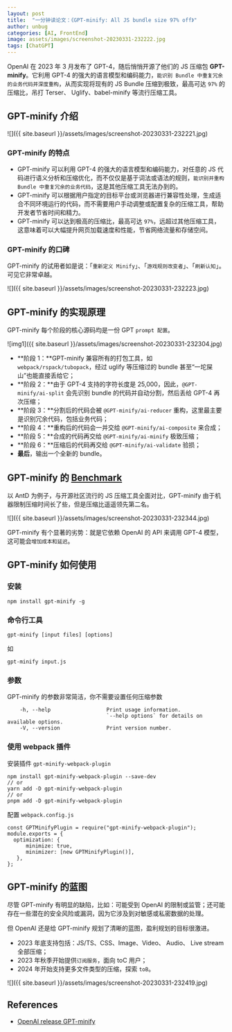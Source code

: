 ```yaml
---
layout: post
title:  "一分钟读论文：《GPT-minify: All JS bundle size 97% off》"
author: unbug
categories: [AI, FrontEnd]
image: assets/images/screenshot-20230331-232222.jpg
tags: [ChatGPT]
---
```

OpenAI 在 2023 年 3 月发布了 GPT-4，随后悄悄开源了他们的 JS 压缩包 **GPT-minify**。它利用 GPT-4 的强大的语言模型和编码能力，`能识别 Bundle 中重复冗余的业务代码并深度重构`，从而实现将现有的 JS Bundle 压缩到极致，最高可达 `97%` 的压缩比，吊打 Terser、 Uglify、babel-minify 等流行压缩工具。

## GPT-minify 介绍
![]({{ site.baseurl }}/assets/images/screenshot-20230331-232221.jpg)

### GPT-minify 的特点
- GPT-minify 可以利用 GPT-4 的强大的语言模型和编码能力，对任意的 JS 代码进行语义分析和压缩优化，而不仅仅是基于词法或语法的规则，`能识别并重构 Bundle 中重复冗余的业务代码`，这是其他压缩工具无法办到的。
- GPT-minify 可以根据用户指定的目标平台或浏览器进行兼容性处理，生成适合不同环境运行的代码，而不需要用户手动调整或配置复杂的压缩工具，帮助开发者节省时间和精力。
- GPT-minify 可以达到极高的压缩比，最高可达 `97%`，远超过其他压缩工具，这意味着可以大幅提升网页加载速度和性能，节省网络流量和存储空间。

### GPT-minify 的口碑
GPT-minify 的试用者如是说：「`重新定义 Minify`」、「`游戏规则改变者`」、「`刷新认知`」。可见它非常卓越。

![]({{ site.baseurl }}/assets/images/screenshot-20230331-232223.jpg)

## GPT-minify 的实现原理
GPT-minify 每个阶段的核心源码均是一份 GPT `prompt 配置`。

![img1]({{ site.baseurl }}/assets/images/screenshot-20230331-232304.jpg)
- **阶段 1：**GPT-minify 兼容所有的打包工具，如 `webpack/rspack/tubopack`，经过 uglify 等压缩过的 bundle 甚至“一坨屎山”也能直接丢给它；
- **阶段 2：**由于 GPT-4 支持的字符长度是 25,000，因此，`@GPT-minify/ai-split` 会先识别 bundle 的代码并自动分割，然后丢给 GPT-4 再次压缩；
- **阶段 3：**分割后的代码会被 `@GPT-minify/ai-reducer` 重构，这里最主要是识别冗余代码，包括业务代码；
- **阶段 4：**重构后的代码会一并交给 `@GPT-minify/ai-composite` 来合成；
- **阶段 5：**合成的代码再交给 `@GPT-minify/ai-minify` 极致压缩；
- **阶段 6：**压缩后的代码再交给 `@GPT-minify/ai-validate` 验损；
- **最后**，输出一个全新的 bundle。


## GPT-minify 的 [Benchmark][links-2] 
以 AntD 为例子，与开源社区流行的 JS 压缩工具全面对比，GPT-minify 由于机器限制压缩时间长了些，但是压缩比遥遥领先第二名。

![]({{ site.baseurl }}/assets/images/screenshot-20230331-232344.jpg)

GPT-minify 有个显著的劣势：就是它依赖 OpenAI 的 API 来调用 GPT-4 模型，这可能会`增加成本和延迟`。

## GPT-minify 如何使用 
### 安装
```
npm install gpt-minify -g
```
### 命令行工具
```
gpt-minify [input files] [options]
```
如
```
gpt-minify input.js
```
### 参数
GPT-minify 的参数非常简洁，你不需要设置任何压缩参数
```
    -h, --help                  Print usage information.
                                `--help options` for details on available options.
    -V, --version               Print version number.
```
### 使用 webpack 插件
安装插件 ```gpt-minify-webpack-plugin```
```
npm install gpt-minify-webpack-plugin --save-dev
// or
yarn add -D gpt-minify-webpack-plugin
// or
pnpm add -D gpt-minify-webpack-plugin
```
配置 ```webpack.config.js```
```
const GPTMinifyPlugin = require("gpt-minify-webpack-plugin");
module.exports = {
  optimization: {
      minimize: true,
      minimizer: [new GPTMinifyPlugin()],
   },
};
```

## GPT-minify 的蓝图
尽管 GPT-minify 有明显的缺陷，比如：可能受到 OpenAI 的限制或监管；还可能存在一些潜在的安全风险或漏洞，因为它涉及到对敏感或私密数据的处理。

但 OpenAI 还是给 GPT-minify 规划了清晰的蓝图，盈利规划的目标很激进。

- 2023 年底支持包括：JS/TS、CSS、Image、Video、 Audio、 Live stream 全部压缩；
- 2023 年秋季开始提供`订阅服务`，面向 toC 用户；
- 2024 年开始支持更多文件类型的压缩，探索 `toB`。

![]({{ site.baseurl }}/assets/images/screenshot-20230331-232419.jpg)

## References
- [OpenAI release GPT-minify][links-1]

[links-1]: https://openai.com/product/gpt-minify
[links-2]: https://github.com/privatenumber/minification-benchmarks